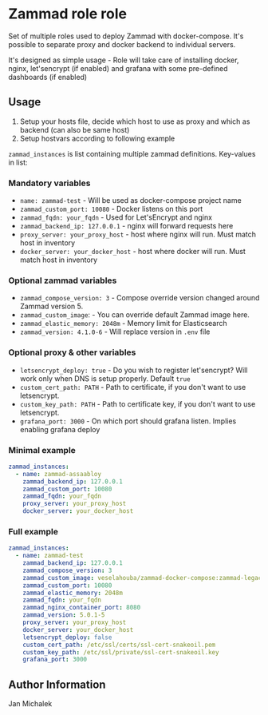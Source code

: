 # Zammad role role

Set of multiple roles used to deploy Zammad with docker-compose. It's possible to separate proxy and docker backend to individual servers.

It's designed as simple usage - Role will take care of installing docker, nginx, let'sencrypt (if enabled) and grafana with some pre-defined dashboards (if enabled)

## Usage

1. Setup your hosts file, decide which host to use as proxy and which as backend (can also be same host)
1. Setup hostvars according to following example

`zammad_instances` is list containing multiple zammad definitions. Key-values in list:

### Mandatory variables

- `name: zammad-test` - Will be used as docker-compose project name
- `zammad_custom_port: 10080` - Docker listens on this port
- `zammad_fqdn: your_fqdn` - Used for Let'sEncrypt and nginx
- `zammad_backend_ip: 127.0.0.1` - nginx will forward requests here
- `proxy_server: your_proxy_host` - host where nginx will run. Must match host in inventory
- `docker_server: your_docker_host` - host where docker will run. Must match host in inventory

### Optional zammad variables
- `zammad_compose_version: 3` - Compose override version changed around Zammad version 5.
- `zammad_custom_image`: - You can override default Zammad image here.
- `zammad_elastic_memory: 2048m` - Memory limit for Elasticsearch
- `zammad_version: 4.1.0-6` - Will replace version in `.env` file

### Optional proxy & other variables
- `letsencrypt_deploy: true` - Do you wish to register let'sencrypt? Will work only when DNS is setup properly. Default `true`
- `custom_cert_path: PATH` - Path to certificate, if you don't want to use letsencrypt.
- `custom_key_path: PATH` - Path to certificate key, if you don't want to use letsencrypt.
- `grafana_port: 3000` - On which port should grafana listen. Implies enabling grafana deploy

### Minimal example
```YAML
zammad_instances:
  - name: zammad-assaabloy
    zammad_backend_ip: 127.0.0.1
    zammad_custom_port: 10080
    zammad_fqdn: your_fqdn
    proxy_server: your_proxy_host
    docker_server: your_docker_host
```

### Full example

```YAML
zammad_instances:
  - name: zammad-test
    zammad_backend_ip: 127.0.0.1
    zammad_compose_version: 3
    zammad_custom_image: veselahouba/zammad-docker-compose:zammad-legacy-ssl${VERSION}
    zammad_custom_port: 10080
    zammad_elastic_memory: 2048m
    zammad_fqdn: your_fqdn
    zammad_nginx_container_port: 8080
    zammad_version: 5.0.1-5
    proxy_server: your_proxy_host
    docker_server: your_docker_host
    letsencrypt_deploy: false
    custom_cert_path: /etc/ssl/certs/ssl-cert-snakeoil.pem
    custom_key_path: /etc/ssl/private/ssl-cert-snakeoil.key
    grafana_port: 3000
```


## Author Information

Jan Michalek
